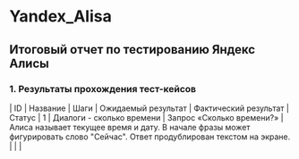 # Yandex_Alisa
## Итоговый отчет по тестированию Яндекс Алисы

### 1. Результаты прохождения тест-кейсов

| ID | Название | Шаги | Ожидаемый результат | Фактический результат | Статус |
1 | Диалоги - сколько времени | Запрос «Сколько времени?» | Алиса называет текущее время и дату. В начале фразы может фигурировать слово "Сейчас".
Ответ продублирован текстом на экране. | | |
